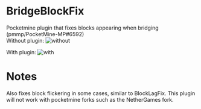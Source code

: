 # BridgeBlockFix
Pocketmine plugin that fixes blocks appearing when bridging (pmmp/PocketMine-MP#6592)  
Without plugin:
![without](https://github.com/user-attachments/assets/668eb456-06f6-4681-ab98-bb1fd651829d)

With plugin: 
![with](https://github.com/user-attachments/assets/d21fae7d-c1e2-40c1-bc26-6e34158af47b)

# Notes
Also fixes block flickering in some cases, similar to BlockLagFix. This plugin will not work with pocketmine forks such as the NetherGames fork.
